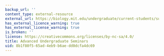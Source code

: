 ```yaml
---
backup_url: ''
content_type: external-resource
external_url: https://biology.mit.edu/undergraduate/current-students/subject-offerings/advanced-undergraduate-seminars/
has_external_licence_warning: true
has_external_license_warning: true
is_broken: ''
license: https://creativecommons.org/licenses/by-nc-sa/4.0/
title: Advanced Undergraduate Seminars
uid: 8b1f80f5-65ad-4eb9-b6ae-dd0dcfa4dc69
---
```

